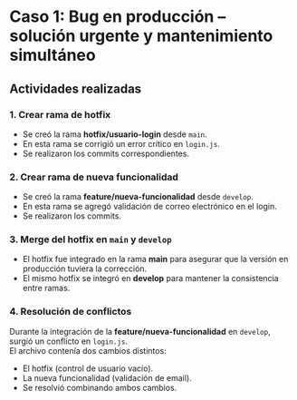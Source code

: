 # Caso 1: Bug en producción – solución urgente y mantenimiento simultáneo

## Actividades realizadas

### 1. Crear rama de hotfix
- Se creó la rama **hotfix/usuario-login** desde `main`.
- En esta rama se corrigió un error crítico en `login.js`.
- Se realizaron los commits correspondientes.

### 2. Crear rama de nueva funcionalidad
- Se creó la rama **feature/nueva-funcionalidad** desde `develop`.
- En esta rama se agregó validación de correo electrónico en el login.
- Se realizaron los commits.

### 3. Merge del hotfix en `main` y `develop`
- El hotfix fue integrado en la rama **main** para asegurar que la versión en producción tuviera la corrección.
- El mismo hotfix se integró en **develop** para mantener la consistencia entre ramas.

### 4. Resolución de conflictos
Durante la integración de la **feature/nueva-funcionalidad** en `develop`, surgió un conflicto en `login.js`.  
El archivo contenía dos cambios distintos:  
- El hotfix (control de usuario vacío).  
- La nueva funcionalidad (validación de email).  
- Se resolvió combinando ambos cambios.
